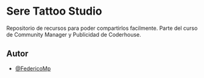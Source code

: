 
# Sere Tattoo Studio

Repositorio de recursos para poder compartirlos facilmente.
Parte del curso de Community Manager y Publicidad de Coderhouse.


## Autor

- [@FedericoMp](https://www.github.com/FedericoMp)
